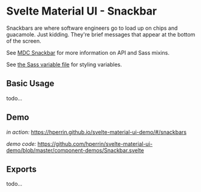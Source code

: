 # Svelte Material UI - Snackbar

Snackbars are where software engineers go to load up on chips and guacamole. Just kidding. They're brief messages that appear at the bottom of the screen.

See [MDC Snackbar](https://material.io/develop/web/components/snackbars/) for more information on API and Sass mixins.

See [the Sass variable file](https://github.com/material-components/material-components-web/blob/v3.1.1/packages/mdc-snackbar/_variables.scss) for styling variables.

## Basic Usage

todo...

## Demo

*in action:* https://hperrin.github.io/svelte-material-ui-demo/#/snackbars

*demo code:* https://github.com/hperrin/svelte-material-ui-demo/blob/master/component-demos/Snackbar.svelte

## Exports

todo...